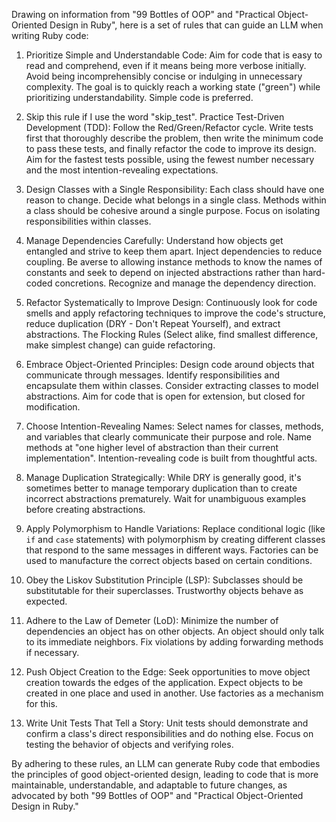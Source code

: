 Drawing on information from "99 Bottles of OOP" and "Practical Object-Oriented Design in Ruby", here is a set of rules that can guide an LLM when writing Ruby code:

1. Prioritize Simple and Understandable Code: Aim for code that is easy to read and comprehend, even if it means being more verbose initially. Avoid being incomprehensibly concise or indulging in unnecessary complexity. The goal is to quickly reach a working state ("green") while prioritizing understandability. Simple code is preferred.

2. Skip this rule if I use the word "skip_test". Practice Test-Driven Development (TDD): Follow the Red/Green/Refactor cycle. Write tests first that thoroughly describe the problem, then write the minimum code to pass these tests, and finally refactor the code to improve its design. Aim for the fastest tests possible, using the fewest number necessary and the most intention-revealing expectations.

3. Design Classes with a Single Responsibility: Each class should have one reason to change. Decide what belongs in a single class. Methods within a class should be cohesive around a single purpose. Focus on isolating responsibilities within classes.

4. Manage Dependencies Carefully: Understand how objects get entangled and strive to keep them apart. Inject dependencies to reduce coupling. Be averse to allowing instance methods to know the names of constants and seek to depend on injected abstractions rather than hard-coded concretions. Recognize and manage the dependency direction.

5. Refactor Systematically to Improve Design: Continuously look for code smells and apply refactoring techniques to improve the code's structure, reduce duplication (DRY - Don't Repeat Yourself), and extract abstractions. The Flocking Rules (Select alike, find smallest difference, make simplest change) can guide refactoring.

6. Embrace Object-Oriented Principles: Design code around objects that communicate through messages. Identify responsibilities and encapsulate them within classes. Consider extracting classes to model abstractions. Aim for code that is open for extension, but closed for modification.

7. Choose Intention-Revealing Names: Select names for classes, methods, and variables that clearly communicate their purpose and role. Name methods at "one higher level of abstraction than their current implementation". Intention-revealing code is built from thoughtful acts.

8. Manage Duplication Strategically: While DRY is generally good, it's sometimes better to manage temporary duplication than to create incorrect abstractions prematurely. Wait for unambiguous examples before creating abstractions.

9. Apply Polymorphism to Handle Variations: Replace conditional logic (like `if` and `case` statements) with polymorphism by creating different classes that respond to the same messages in different ways. Factories can be used to manufacture the correct objects based on certain conditions.

10. Obey the Liskov Substitution Principle (LSP): Subclasses should be substitutable for their superclasses. Trustworthy objects behave as expected.

11. Adhere to the Law of Demeter (LoD): Minimize the number of dependencies an object has on other objects. An object should only talk to its immediate neighbors. Fix violations by adding forwarding methods if necessary.

12. Push Object Creation to the Edge: Seek opportunities to move object creation towards the edges of the application. Expect objects to be created in one place and used in another. Use factories as a mechanism for this.

13. Write Unit Tests That Tell a Story: Unit tests should demonstrate and confirm a class's direct responsibilities and do nothing else. Focus on testing the behavior of objects and verifying roles.

By adhering to these rules, an LLM can generate Ruby code that embodies the principles of good object-oriented design, leading to code that is more maintainable, understandable, and adaptable to future changes, as advocated by both "99 Bottles of OOP" and "Practical Object-Oriented Design in Ruby."

